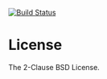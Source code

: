 [![Build Status](https://travis-ci.org/mediaic/svlib.svg?branch=master)](https://travis-ci.org/mediaic/svlib.svg?branch=master)

# License
The 2-Clause BSD License.
